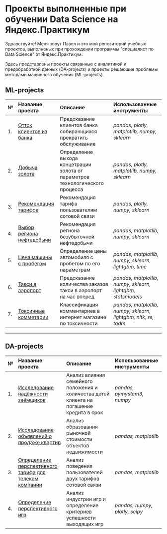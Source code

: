 
# Проекты выполненные при обучении Data Science на Яндекс.Практикум

Здравствуйте! Меня зовут Павел и это мой репозиторий учебных проектов, выполненых при прохождении программы "специалист по Data Science" от Яндекс.Практикум.

Здесь представлены проекты связанные с аналитикой и предобработкой данных (DA-projects) и проекты решающие проблемы методами машинного обучения (ML-projects).

## ML-projects
| № | Название проекта | Описание | Использованные инструменты |
| :-- | :---------------------- | :---------------------- | :---------------------- |
|1.| [Отток клиентов из банка](ML_projects/ML_classifier_ottok_klientov_banka) | Предсказание клиентов банка собирающихся прекратить обслуживание| *pandas, plotly, matplotlib, numpy, sklearn* | 
|2.| [Добыча золота](DA_projects/ML_regresion_au_concetrate) | Определение выхода концетрации золота от параметров технологического процесса| *pandas, plotly, matplotlib, numpy, sklearn* | 
|3.| [Рекомендация тарифов](ML_projects/ML_classifier_recomend_tarif_telecom) | Рекомендация тарифа пользователям сотовой связи| *pandas, plotly, numpy, sklearn* | 
|4.| [Выбор региона нефтедобычи](ML_projects/ML_regresion_oil_region) | Рекомендация региона безубыточной нефтедобычи| *pandas, matplotlib, numpy, sklearn* |
|5.| [Цена машины с пробегом](ML_projects/ML_regression_servis_bu_mashin) | Определение цены автомобиля с пробегом по его параметрам| *pandas, matplotlib, numpy, sklearn, lightgbm, time* | 
|6.| [Такси в аэропорт](ML_projects/ML_regresion_timeline_taxi) | Предсказание количества заказов такси в аэропорт на час вперед| *pandas, matplotlib, numpy, sklearn, lightgbm, statsmodels* | 
|7.| [Токсичные комметарии](ML_projects/ML_regresion_text_toxic) | Классификация комментариев в интернет магазине по токсичности| *pandas, matplotlib, numpy, sklearn, lightgbm, nltk, re, tqdm* | 

_____________________
## DA-projects
| № | Название проекта | Описание | Использованные инструменты |
| :-- | :---------------------- | :---------------------- | :---------------------- |
|1.| [Исследование надёжности заёмщиков](DA_projects/DA_nadejnost_zaemshika) | Анализ влияния семейного положения и количества детей клиента на погашение кредита в срок | *pandas, pymystem3, numpy* | 
|2.| [Исследование объявлений о продаже квартир](DA_projects/DA_prodaji_kvartir) | Анализ образования рыночной стоимости объектов недвижимости| *pandas, matplotlib* | 
|3.| [Определение перспективного тарифа для телеком компании](DA_projects/DA_prespectiv_tarif_telecom) | Анализ поведения пользователей двух тарифов сотовой связи| *pandas, matplotlib* | 
|4.| [Определение перспективного игр](DA_projects/DA_Perspectiv_igri) | Анализ индустрии игр и определение критериев успешности выходящих игр | *pandas, numpy, plotly, scipy* | 
